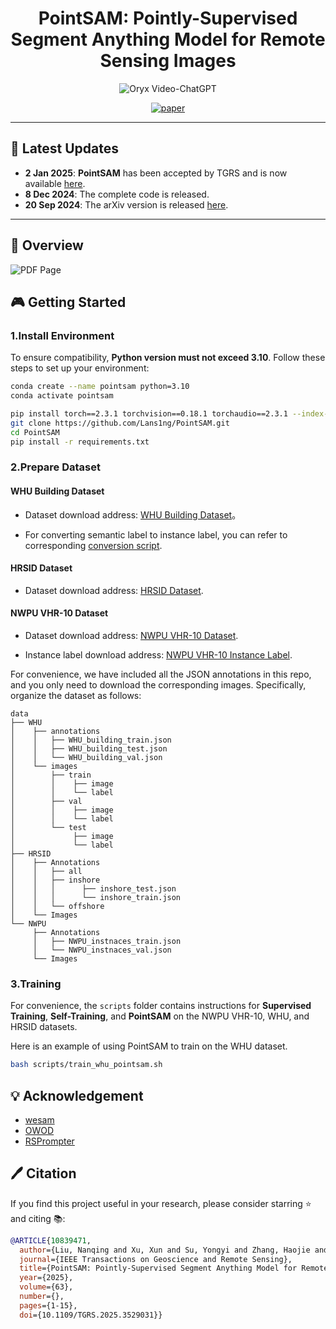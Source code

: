 <div align="center">
    
# PointSAM: Pointly-Supervised Segment Anything Model for Remote Sensing Images
<p align="center">
    <img src="https://i.imgur.com/waxVImv.png" alt="Oryx Video-ChatGPT">
</p>

[![paper](https://img.shields.io/badge/arXiv-Paper-<COLOR>.svg)](https://arxiv.org/abs/2409.13401)

</div>

---
## 📢 Latest Updates
- **2 Jan 2025**: **PointSAM** has been accepted by TGRS and is now available [here](https://ieeexplore.ieee.org/document/10839471).
- **8 Dec 2024**: The complete code is released.
- **20 Sep 2024**: The arXiv version is released [here](https://arxiv.org/abs/2409.13401).
---



## 🎨 Overview

![PDF Page](assets/overview.jpg)

## 🎮 Getting Started
### 1.Install Environment
To ensure compatibility, **Python version must not exceed 3.10**. Follow these steps to set up your environment:
```bash
conda create --name pointsam python=3.10
conda activate pointsam

pip install torch==2.3.1 torchvision==0.18.1 torchaudio==2.3.1 --index-url https://download.pytorch.org/whl/cu118
git clone https://github.com/Lans1ng/PointSAM.git
cd PointSAM
pip install -r requirements.txt
```

### 2.Prepare Dataset 

#### WHU Building Dataset

- Dataset download address: [WHU Building Dataset](https://aistudio.baidu.com/datasetdetail/56502)。

- For converting semantic label to instance label, you can refer to corresponding [conversion script](https://github.com/KyanChen/RSPrompter/blob/release/tools/rsprompter/whu2coco.py).

#### HRSID Dataset

- Dataset download address: [HRSID Dataset](https://github.com/chaozhong2010/HRSID).

#### NWPU VHR-10 Dataset

- Dataset download address: [NWPU VHR-10 Dataset](https://aistudio.baidu.com/datasetdetail/52812).

- Instance label download address: [NWPU VHR-10 Instance Label](https://github.com/chaozhong2010/VHR-10_dataset_coco).

For convenience, we have included all the JSON annotations in this repo, and you only need to download the corresponding images. Specifically, organize the dataset as follows:

```
data 
├── WHU
│    ├── annotations
│    │   ├── WHU_building_train.json
│    │   ├── WHU_building_test.json
│    │   └── WHU_building_val.json
│    └── images
│        ├── train
│        │    ├── image
│        │    └── label
│        ├── val
│        │    ├── image
│        │    └── label
│        └── test
│             ├── image
│             └── label
├── HRSID
│    ├── Annotations
│    │   ├── all
│    │   ├── inshore
│    │   │      ├── inshore_test.json
│    │   │      └── inshore_train.json       
│    │   └── offshore
│    └── Images
└── NWPU
     ├── Annotations
     │   ├── NWPU_instnaces_train.json
     │   └── NWPU_instnaces_val.json
     └── Images

```
### 3.Training
For convenience, the `scripts` folder contains instructions for **Supervised Training**, **Self-Training**, and **PointSAM** on the NWPU VHR-10, WHU, and HRSID datasets.

Here is an example of using PointSAM to train on the WHU dataset.
```bash
bash scripts/train_whu_pointsam.sh
```

## 💡 Acknowledgement

- [wesam](https://github.com/zhang-haojie/wesam)
- [OWOD](https://github.com/JosephKJ/OWOD)
- [RSPrompter](https://github.com/KyanChen/RSPrompter)


## 🖊️ Citation

If you find this project useful in your research, please consider starring ⭐ and citing 📚:

```BibTeX
@ARTICLE{10839471,
  author={Liu, Nanqing and Xu, Xun and Su, Yongyi and Zhang, Haojie and Li, Heng-Chao},
  journal={IEEE Transactions on Geoscience and Remote Sensing}, 
  title={PointSAM: Pointly-Supervised Segment Anything Model for Remote Sensing Images}, 
  year={2025},
  volume={63},
  number={},
  pages={1-15},
  doi={10.1109/TGRS.2025.3529031}}

```
